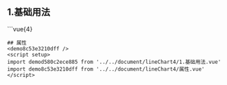 ## 1.基础用法
<demod580c2ece885 />
```vue{4}
<template>
    <line-chart-4 ref="chartRef" v-bind="chartOption"></line-chart-4>
</template>
<script setup>
import { ref, onMounted } from 'vue';

const chartRef = ref();
const xAxisData = ['1月', '1-2月', '1-3月', '1-4月', '1-5月', '1-6月', '1-7月', '1-8月', '1-9月', '1-10月', '1-11月', '1-12月'];
const seriesData = [
    {
        yAxisIndex: 0,
        data: [18, 130, 150, 182, 173, 184, 150, 18, 130, 150, 182, 173]
    },
    {
        yAxisIndex: 1,
        data: [32, 94, 61, 11, 52, 68, 58, 94, 61, 11, 52, 68]
    }
];
const unit = ['万元', '%'];
const yAxisName = ['万元', '%'];
const legendData = ['实际毛利率', '目标毛利率'];
// 组合配置项
const chartOption = {
    unit,
    xAxisData,
    yAxisName,
    seriesData,
    legendData,
    showCount: 4
};

onMounted(() => chartRef.value.renderChart());
</script>
<style lang="scss" scoped>
.zrx-chart {
    height: 250px;
    width: 420px;
    background-color: rgb(11, 31, 49);
}
</style>

```
## 属性
<demo8c53e3210dff />
<script setup>
import demod580c2ece885 from '../../document/lineChart4/1.基础用法.vue'
import demo8c53e3210dff from '../../document/lineChart4/属性.vue'
</script>